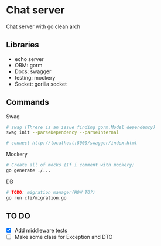 # Chat server

Chat server with go clean arch

## Libraries
- echo server
- ORM: gorm
- Docs: swagger
- testing: mockery
- Socket: gorilla socket

## Commands

Swag
```bash
# swag (Threre is an issue finding gorm.Model dependency)
swag init --parseDependency --parseInternal

# connect http://localhost:8000/swagger/index.html
```

Mockery
```bash
# Create all of mocks (If i comment with mockery)
go generate ./...
```

DB
```bash
# TODO: migration manager(HOW TO?)
go run cli/migration.go
```


## TO DO
- [x] Add middleware tests
- [ ] Make some class for Exception and DTO
